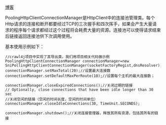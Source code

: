 [博客](https://kmg343.gitbooks.io/httpcl-ient4-4-no2/content/233_lian_jie_chi_guan_li_qi.html)

PoolingHttpClientConnectionManager是HttpClient中的连接池管理类。每个Http请求的连接和断开都要经过TCP的三次握手和四次挥手，如果会产生大量请求的程序每个请求都经过这个过程将会耗费大量的资源。连接池可以使得请求结束后链接返回连接池供下次调用使用。

基本使用示例如下：
```
//crawl4j项目中实现了其导出类，我们用项目相关代码做示例
PoolingHttpClientConnectionManager connectionManager=new SniPollingHttpClientConnectionManager(socketFactoryRegist,dnsResolver);
connectionManager.setMaxTotal(20);//设置最大连接数
connectionManager.setDefaultMaxPerRoute(10);//设置每个主机的最大连接数；

connectionManager.closeExpiredConnections();//关闭过期的链接
// Optionally, close connections that have been idle longer than 30 sec
//关闭空闲的链接（空闲的时间长度，空闲的时间单位）
connectionManager.closeIdleConnections(30, TimeUnit.SECONDS);

connectionManager.shutdown();//关闭连接管理器，释放其所有资源，包括其所有的链接
```